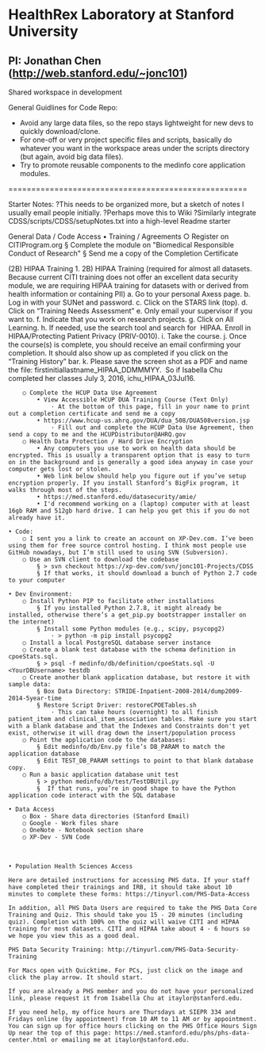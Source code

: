 # HealthRex Laboratory at Stanford University
## PI: Jonathan Chen (http://web.stanford.edu/~jonc101)

Shared workspace in development

General Guidlines for Code Repo:
* Avoid any large data files, so the repo stays lightweight for new devs to quickly download/clone.
* For one-off or very project specific files and scripts, basically do whatever you want in the workspace areas under the scripts directory (but again, avoid big data files).
* Try to promote reusable components to the medinfo core application modules.



====================================================

Starter Notes:
?This needs to be organized more, but a sketch of notes I usually email people initially. 
?Perhaps move this to Wiki
?Similarly integrate CDSS/scripts/CDSS/setupNotes.txt into a high-level Readme starter


General Data / Code Access
	• Training / Agreements
		○ Register on CITIProgram.org 
			§ Complete the module on "Biomedical Responsible Conduct of Research"
			§ Send me a copy of the Completion Certificate

(2B) HIPAA Training 
	1. 2B) HIPAA Training (required for almost all datasets. Because current CITI training does not offer an excellent data security module, we are requiring HIPAA training for datasets with or derived from health information or containing PII)
		a. Go to your personal Axess page.
		b. Log in with your SUNet and password.
		c. Click on the STARS link (top).
		d. Click on “Training Needs Assessment”
		e. Only email your supervisor if you want to.
		f. Indicate that you work on research projects.
		g. Click on All Learning.
		h. If needed, use the search tool and search for  HIPAA. Enroll in HIPAA/Protecting Patient Privacy (PRIV-0010).
		i. Take the course.
		j. Once the course(s) is complete, you should receive an email confirming your completion. It should also show up as completed if you click on the “Training History” bar. 
		k. Please save the screen shot as a PDF and name the file: firstinitiallastname_HIPAA_DDMMMYY.  So if Isabella Chu completed her classes July 3, 2016, ichu_HIPAA_03Jul16.


		○ Complete the HCUP Data Use Agreement
			• View Accessible HCUP DUA Training Course (Text Only) 
				· At the bottom of this page, fill in your name to print out a completion certificate and send me a copy
			• https://www.hcup-us.ahrq.gov/DUA/dua_508/DUA508version.jsp
				· Fill out and complete the HCUP Data Use Agreement, then send a copy to me and the HCUPDistributor@AHRQ.gov
		○ Health Data Protection / Hard Drive Encryption
			• Any computers you use to work on health data should be encrypted. This is usually a transparent option that is easy to turn on in the background and is generally a good idea anyway in case your computer gets lost or stolen.
			• Web link below should help you figure out if you’ve setup encryption properly. If you install Stanford’s BigFix program, it walks through most of the steps.
			• https://med.stanford.edu/datasecurity/amie/
			• I'd recommend working on a (laptop) computer with at least 16gb RAM and 512gb hard drive. I can help you get this if you do not already have it.

	• Code:
		○ I sent you a link to create an account on XP-Dev.com. I’ve been using them for free source control hosting. I think most people use GitHub nowadays, but I’m still used to using SVN (Subversion).
		○ Use an SVN client to download the codebase
			§ > svn checkout https://xp-dev.com/svn/jonc101-Projects/CDSS
			§ If that works, it should download a bunch of Python 2.7 code to your computer
	 
	• Dev Environment:
		○ Install Python PIP to facilitate other installations
			§ If you installed Python 2.7.8, it might already be installed, otherwise there’s a get_pip.py bootstrapper installer on the internet)
			§ Install some Python modules (e.g., scipy, psycopg2)
				· > python -m pip install psycopg2
		○ Install a local PostgreSQL database server instance
		○ Create a blank test database with the schema definition in cpoeStats.sql.
			§ > psql -f medinfo/db/definition/cpoeStats.sql -U <YourDBUsername> testdb
		○ Create another blank application database, but restore it with sample data:
			§ Box Data Directory: STRIDE-Inpatient-2008-2014/dump2009-2014-5year-time
			§ Restore Script Driver: restoreCPOETables.sh
				· This can take hours (overnight) to all finish patient_item and clinical_item_association tables. Make sure you start with a blank database and that the Indexes and Constraints don't yet exist, otherwise it will drag down the insert/population process
		○ Point the application code to the databases:
			§ Edit medinfo/db/Env.py file’s DB_PARAM to match the application database
			§ Edit TEST_DB_PARAM settings to point to that blank database copy.
		○ Run a basic application database unit test
			§ > python medinfo/db/test/TestDBUtil.py
			§  If that runs, you’re in good shape to have the Python application code interact with the SQL database
	
	• Data Access
		○ Box - Share data directories (Stanford Email)
		○ Google - Work files share
		○ OneNote - Notebook section share
		○ XP-Dev - SVN Code
 


	• Population Health Sciences Access
	 
	Here are detailed instructions for accessing PHS data. If your staff have completed their trainings and IRB, it should take about 10 minutes to complete these forms: https://tinyurl.com/PHS-Data-Access
	 
	In addition, all PHS Data Users are required to take the PHS Data Core Training and Quiz. This should take you 15 - 20 minutes (including quiz). Completion with 100% on the quiz will waive CITI and HIPAA training for most datasets. CITI and HIPAA take about 4 - 6 hours so we hope you view this as a good deal.
	 
	PHS Data Security Training: http://tinyurl.com/PHS-Data-Security-Training
	 
	For Macs open with Quicktime. For PCs, just click on the image and click the play arrow. It should start.
	 
	If you are already a PHS member and you do not have your personalized link, please request it from Isabella Chu at itaylor@stanford.edu.
	 
	If you need help, my office hours are Thursdays at SIEPR 334 and Fridays online (by appointment) from 10 AM to 11 AM or by appointment. You can sign up for office hours clicking on the PHS Office Hours Sign Up near the top of this page: https://med.stanford.edu/phs/phs-data-center.html or emailing me at itaylor@stanford.edu.
	 
	
